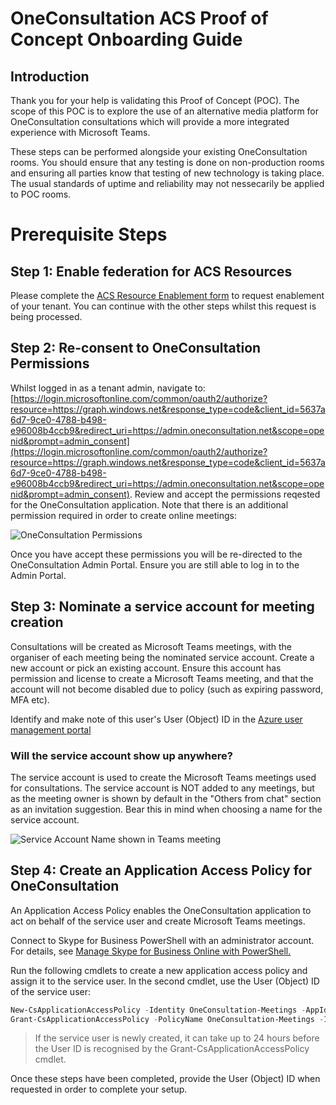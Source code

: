 # OneConsultation ACS Proof of Concept Onboarding Guide

## Introduction

Thank you for your help is validating this Proof of Concept (POC). The scope of this POC is to explore the use of an alternative media platform for OneConsultation consultations which will provide a more integrated experience with Microsoft Teams.

These steps can be performed alongside your existing OneConsultation rooms. You should ensure that any testing is done on non-production rooms and ensuring all parties know that testing of new technology is taking place. The usual standards of uptime and reliability may not nessecarily be applied to POC rooms.

# Prerequisite Steps

## Step 1: Enable federation for ACS Resources

Please complete the [ACS Resource Enablement form](https://forms.office.com/Pages/ResponsePage.aspx?id=v4j5cvGGr0GRqy180BHbR21ouQM6BHtHiripswZoZsdURDQ5SUNQTElKR0VZU0VUU1hMOTBBMVhESS4u) to request enablement of your tenant. You can continue with the other steps whilst this request is being processed.

## Step 2: Re-consent to OneConsultation Permissions

Whilst logged in as a tenant admin, navigate to: [https://login.microsoftonline.com/common/oauth2/authorize?resource=https://graph.windows.net&response_type=code&client_id=5637a6d7-9ce0-4788-b498-e96008b4ccb9&redirect_uri=https://admin.oneconsultation.net&scope=openid&prompt=admin_consent](https://login.microsoftonline.com/common/oauth2/authorize?resource=https://graph.windows.net&response_type=code&client_id=5637a6d7-9ce0-4788-b498-e96008b4ccb9&redirect_uri=https://admin.oneconsultation.net&scope=openid&prompt=admin_consent). Review and accept the permissions reqested for the OneConsultation application. Note that there is an additional permission required in order to create online meetings:

![OneConsultation Permissions](https://raw.githubusercontent.com/modalitysystems/oneconsultation-docs/master/images/2021-02-11%2013_11_19-Window.png "OneConsultation Permission Request")

Once you have accept these permissions you will be re-directed to the OneConsultation Admin Portal. Ensure you are still able to log in to the Admin Portal.

## Step 3: Nominate a service account for meeting creation

Consultations will be created as Microsoft Teams meetings, with the organiser of each meeting being the nominated service account. Create a new account or pick an existing account. Ensure this account has permission and license to create a Microsoft Teams meeting, and that the account will not become disabled due to policy (such as expiring password, MFA etc).

Identify and make note of this user's User (Object) ID in the [Azure user management portal](https://portal.azure.com/#blade/Microsoft_AAD_IAM/UsersManagementMenuBlade)

### Will the service account show up anywhere?

The service account is used to create the Microsoft Teams meetings used for consultations. The service account is NOT added to any meetings, but as the meeting owner is shown by default in the "Others from chat" section as an invitation suggestion. Bear this in mind when choosing a name for the service account.

![Service Account Name shown in Teams meeting](https://raw.githubusercontent.com/modalitysystems/oneconsultation-docs/master/images/2021-02-11%2014_54_40-ONECONSULTATION21de90fa-a517-4e8d-a5be-72845603a058%20_%20Microsoft%20Teams.png "Service account name shown in Teams meeting")

## Step 4: Create an Application Access Policy for OneConsultation

An Application Access Policy enables the OneConsultation application to act on behalf of the service user and create Microsoft Teams meetings.

Connect to Skype for Business PowerShell with an administrator account. For details, see [Manage Skype for Business Online with PowerShell.](https://docs.microsoft.com/en-us/microsoft-365/enterprise/manage-skype-for-business-online-with-microsoft-365-powershell)

Run the following cmdlets to create a new application access policy and assign it to the service user. In the second cmdlet, use the User (Object) ID of the service user:

```powershell
New-CsApplicationAccessPolicy -Identity OneConsultation-Meetings -AppIds "5637a6d7-9ce0-4788-b498-e96008b4ccb9" -Description "OneConsultation Meeting Creation Policy"
Grant-CsApplicationAccessPolicy -PolicyName OneConsultation-Meetings -Identity "SERVICE_USER_ID"
```

> If the service user is newly created, it can take up to 24 hours before the User ID is recognised by the Grant-CsApplicationAccessPolicy cmdlet.

Once these steps have been completed, provide the User (Object) ID when requested in order to complete your setup.




